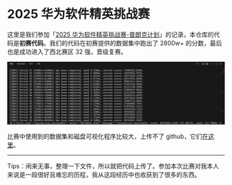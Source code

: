 # 2025 华为软件精英挑战赛

这里是我们参加「[2025 华为软件精英挑战赛-普朗克计划](https://developer.huaweicloud.com/codecraft2025)」的记录，本仓库的代码是**初赛代码**。我们的代码在初赛提供的数据集中跑出了 2800w+ 的分数，最后也是成功进入了西北赛区 32 强，晋级复赛。

![score](.\doc\score.png)

比赛中使用到的数据集和磁盘可视化程序比较大，上传不了 github，它们[在这里](https://www.kdocs.cn/l/cqrzRCjY0jbs)。

---

Tips：闲来无事，整理一下文件，所以就把代码上传了。参加本次比赛对我本人来说是一段很好且难忘的历程，我从这段经历中也收获到了很多的东西。
